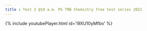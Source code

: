 ```yaml
---
title : Test 2 @10 a.m. PG TRB Chemistry free test series 2021
---
```






{% include youtubePlayer.html id='l9XU10yMfbo' %}
